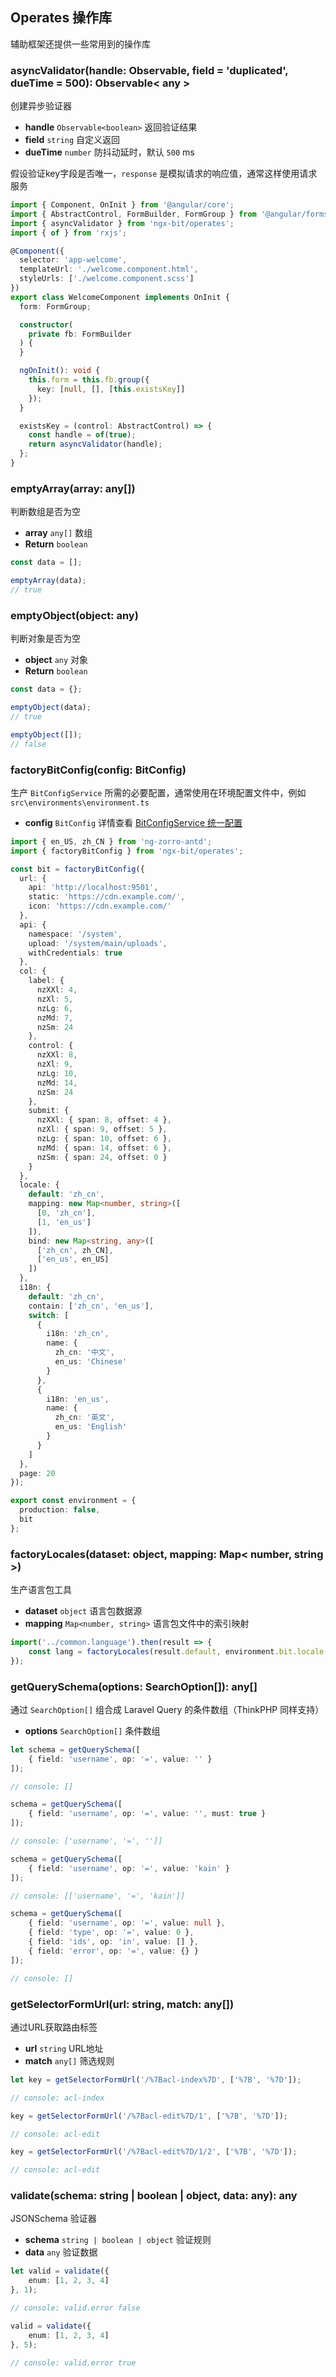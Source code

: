 ## Operates 操作库

辅助框架还提供一些常用到的操作库

### asyncValidator(handle: Observable<boolean>, field = 'duplicated', dueTime = 500): Observable< any >

创建异步验证器

- **handle** `Observable<boolean>` 返回验证结果
- **field** `string` 自定义返回
- **dueTime** `number` 防抖动延时，默认 `500` ms

假设验证key字段是否唯一，`response` 是模拟请求的响应值，通常这样使用请求服务

```typescript
import { Component, OnInit } from '@angular/core';
import { AbstractControl, FormBuilder, FormGroup } from '@angular/forms';
import { asyncValidator } from 'ngx-bit/operates';
import { of } from 'rxjs';

@Component({
  selector: 'app-welcome',
  templateUrl: './welcome.component.html',
  styleUrls: ['./welcome.component.scss']
})
export class WelcomeComponent implements OnInit {
  form: FormGroup;

  constructor(
    private fb: FormBuilder
  ) {
  }

  ngOnInit(): void {
    this.form = this.fb.group({
      key: [null, [], [this.existsKey]]
    });
  }

  existsKey = (control: AbstractControl) => {
    const handle = of(true);
    return asyncValidator(handle);
  };
}
```

### emptyArray(array: any[])

判断数组是否为空

- **array** `any[]` 数组
- **Return** `boolean`

``` typescript
const data = [];

emptyArray(data);
// true
```

### emptyObject(object: any)

判断对象是否为空

- **object** `any` 对象
- **Return** `boolean`

``` typescript
const data = {};

emptyObject(data);
// true

emptyObject([]);
// false
```

### factoryBitConfig(config: BitConfig)

生产 `BitConfigService` 所需的必要配置，通常使用在环境配置文件中，例如 `src\environments\environment.ts`

- **config** `BitConfig` 详情查看 [BitConfigService 统一配置](common/bit-config-service?id=bitconfig)

```typescript
import { en_US, zh_CN } from 'ng-zorro-antd';
import { factoryBitConfig } from 'ngx-bit/operates';

const bit = factoryBitConfig({
  url: {
    api: 'http://localhost:9501',
    static: 'https://cdn.example.com/',
    icon: 'https://cdn.example.com/'
  },
  api: {
    namespace: '/system',
    upload: '/system/main/uploads',
    withCredentials: true
  },
  col: {
    label: {
      nzXXl: 4,
      nzXl: 5,
      nzLg: 6,
      nzMd: 7,
      nzSm: 24
    },
    control: {
      nzXXl: 8,
      nzXl: 9,
      nzLg: 10,
      nzMd: 14,
      nzSm: 24
    },
    submit: {
      nzXXl: { span: 8, offset: 4 },
      nzXl: { span: 9, offset: 5 },
      nzLg: { span: 10, offset: 6 },
      nzMd: { span: 14, offset: 6 },
      nzSm: { span: 24, offset: 0 }
    }
  },
  locale: {
    default: 'zh_cn',
    mapping: new Map<number, string>([
      [0, 'zh_cn'],
      [1, 'en_us']
    ]),
    bind: new Map<string, any>([
      ['zh_cn', zh_CN],
      ['en_us', en_US]
    ])
  },
  i18n: {
    default: 'zh_cn',
    contain: ['zh_cn', 'en_us'],
    switch: [
      {
        i18n: 'zh_cn',
        name: {
          zh_cn: '中文',
          en_us: 'Chinese'
        }
      },
      {
        i18n: 'en_us',
        name: {
          zh_cn: '英文',
          en_us: 'English'
        }
      }
    ]
  },
  page: 20
});

export const environment = {
  production: false,
  bit
};
```

### factoryLocales(dataset: object, mapping: Map< number, string >)

生产语言包工具

- **dataset** `object` 语言包数据源
- **mapping** `Map<number, string>` 语言包文件中的索引映射

```typescript
import('../common.language').then(result => {
    const lang = factoryLocales(result.default, environment.bit.locale.mapping);
});
```

### getQuerySchema(options: SearchOption[]): any[]

通过 `SearchOption[]` 组合成 Laravel Query 的条件数组（ThinkPHP 同样支持）

- **options** `SearchOption[]` 条件数组

```typescript
let schema = getQuerySchema([
    { field: 'username', op: '=', value: '' }
]);

// console: []

schema = getQuerySchema([
    { field: 'username', op: '=', value: '', must: true }
]);

// console: ['username', '=', '']]

schema = getQuerySchema([
    { field: 'username', op: '=', value: 'kain' }
]);

// console: [['username', '=', 'kain']]

schema = getQuerySchema([
    { field: 'username', op: '=', value: null },
    { field: 'type', op: '=', value: 0 },
    { field: 'ids', op: 'in', value: [] },
    { field: 'error', op: '=', value: {} }
]);

// console: []
```

### getSelectorFormUrl(url: string, match: any[])

通过URL获取路由标签

- **url** `string` URL地址
- **match** `any[]` 筛选规则

```typescript
let key = getSelectorFormUrl('/%7Bacl-index%7D', ['%7B', '%7D']);

// console: acl-index

key = getSelectorFormUrl('/%7Bacl-edit%7D/1', ['%7B', '%7D']);

// console: acl-edit

key = getSelectorFormUrl('/%7Bacl-edit%7D/1/2', ['%7B', '%7D']);

// console: acl-edit
```

### validate(schema: string | boolean | object, data: any): any

JSONSchema 验证器

- **schema** `string | boolean | object` 验证规则
- **data** `any` 验证数据

```typescript
let valid = validate({
    enum: [1, 2, 3, 4]
}, 1);

// console: valid.error false

valid = validate({
    enum: [1, 2, 3, 4]
}, 5);

// console: valid.error true
```